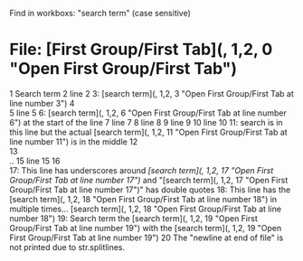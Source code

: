 
Find in workboxs: "search term" (case sensitive)


# File: [First Group/First Tab](, 1,2, 0 "Open First Group/First Tab")
   1  Search term
   2  line 2
   3: [search term](, 1,2, 3 "Open First Group/First Tab at line number 3")
   4  
   5  line 5
   6: [search term](, 1,2, 6 "Open First Group/First Tab at line number 6") at the start of the line
   7  line 7
   8  line 8
   9  line 9
  10  line 10
  11: search is in this line but the actual [search term](, 1,2, 11 "Open First Group/First Tab at line number 11") is in the middle
  12  
  13  
  .. 
  15  line 15
  16  
  17: This line has underscores around _[search term](, 1,2, 17 "Open First Group/First Tab at line number 17")_ and "[search term](, 1,2, 17 "Open First Group/First Tab at line number 17")" has double quotes
  18: This line has the [search term](, 1,2, 18 "Open First Group/First Tab at line number 18") in multiple times... [search term](, 1,2, 18 "Open First Group/First Tab at line number 18")
  19: Search term the [search term](, 1,2, 19 "Open First Group/First Tab at line number 19") with the [search term](, 1,2, 19 "Open First Group/First Tab at line number 19")
  20  The "newline at end of file" is not printed due to str.splitlines.
